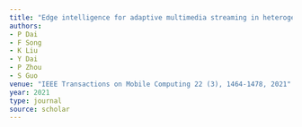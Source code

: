 ```yaml
---
title: "Edge intelligence for adaptive multimedia streaming in heterogeneous internet of vehicles"
authors:
- P Dai
- F Song
- K Liu
- Y Dai
- P Zhou
- S Guo
venue: "IEEE Transactions on Mobile Computing 22 (3), 1464-1478, 2021"
year: 2021
type: journal
source: scholar
---
```

